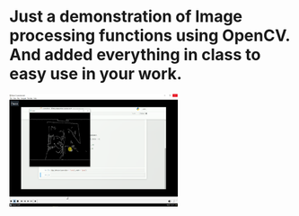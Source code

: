 # Just a demonstration of Image processing functions using OpenCV. And added everything in class to easy use in your work.

<img src="https://github.com/Boltuzamaki/30-Days-AI-Projects/blob/master/7th%20day%20-%20Opecn%20CV%20mini%20projects/images/Screenshot%20(6580).png"  width="300" height="200" />
